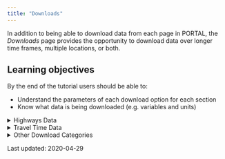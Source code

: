 ```yaml
---
title: "Downloads"
---
```

In addition to being able to download data from each page in PORTAL, the _Downloads_ page provides the opportunity to download data over longer time frames, multiple locations, or both.

## Learning objectives
By the end of the tutorial users should be able to:

* Understand the parameters of each download option for each section
* Know what data is being downloaded (e.g. variables and units)

<details><summary>Highways Data</summary>
<p>

### Highways
Highway data can be downloaded from this section by selecting the start and end date of interest, days of week, format, highway of interest, and temporal resolution. Multiple highway sections can be downloaded by holding the ctrl key and clicking on the desired highway.

The following data are provided:
- starttime: Start time of the data.
- resolution: Temporal resolution of frequency of data.
- detector_id: Detector id along selected route.
- speed: Average speed of vehicles traveling per hour that pass the detector.
- volume: Number of vehicles per hour that pass the detector.
- occupancy: Percentage of time cars are being detected.
- countreadings:
- delay: VHT minus the time it would take a vehicle to travel at the maximum permitted speed on a segment.
- traveltime: The average amount of time for vehicles to travel through a segment.
- vht: (vehicle hours traveled) Total hours traveled within a segment by all vehicles.
- vmt: (vehicle miles traveled) Total miles traveled on a segment by all vehicles.

Distance traveled can be calculated by dividing vmt by volume.

A tutorial on using the Highways function can be found [_here_]({{ site.url }}{{ site.baseurl }}/documents/highways/).

### Stations metadata

The following data are provided:
- stationid: Station ID.
- highwayid: Highway ID.
- milepost: Milepost (mi).
- locationtext: Agency provided location information.
- length: Length of segment in miles.
- numberlanes: Number of lanes at the station.
- agencyid: ID of the agency maintaining the station.
- x_coord: Longitude of station.
- y_coord: Latitude.
- active_dates: Initial active date of station.

An interactive map of all the stations in the network can be viewed [_here_]({{ site.url }}{{ site.baseurl }}/documents/stations/)

### Detector metadata

The following data are provided:
- detectorid: Unique detector id, used to join with raw or aggregated data.
- stationid: Unique station id, used to join with stations metadata.
- highwayid: Unique highway id, used to join with highways metadata.
- milepost: Milepost (mi).
- detectortitle: Agency given name or id for detector.
- lanenumber: PORTAL lane number, where lane 1 is the left most lane regardless of agency jurisdiction.
- agency_lane: Agency given lane number where lane 1 is left most lane for ODOT, and lane 1 is right most lane for WSDOT.
- active_dates: Initial active date of detector.

An interactive map of all the stations in the network can be viewed here [_here_]({{ site.url }}{{ site.baseurl }}/documents/stations/)

### Highways metadata
The following data are provided:
- highwayid: Unique highway id.
- direction: Direction of flow.
- highwayname: Name of highway.
- oppositehighwayid: Id of highway with opposite flow.

</p>
</details>

<details><summary>Travel Time Data</summary>
<p>

### Aggregated travel time
The following data are provided:
- average_travel_time: Average travel time of segment in minutes.
- countreadings: Sample size.
- id:
- resolution: Temporal resolution of data - either one hour or five minutes.
- segment_id: Unique id, used to join with travel time segment inventory metadata.
- starttime: Start time of chosen resolution.

### Raw travel time
The following data are provided:
- below_min_filter:
- calc_confidence_interval
- calc_variance:
- exceeded_max_filter:
- segment_calc_time:
- segment_id:
- segment_travel_time:
- std_deviation_calc_samples_removed:
- std_deviation_filter_value:

### Travel time segment inventory
The following data are provided:
- active: true or false
- beginning_dcu:
- calculation_period:
- calculation_threshold:
- end_dcu:
- minimum_lanes_reporting:
- minimum_samples:
- segment_id:
- segment_length:
- segment_maximum_filter:
- segment_minimum_filter:
- segment_name:
- segment_type:
- source_system:
- standard_deviation_multiplier:
- standard_deviation_samples:
- station_id:
- use_standard_deviation_filter:

### Travel time DCU inventory
The following data are provided:
- active: True or False.
- dcu_id: Unique id value; preceded by ```-``` if location_type is free flowing traffic.
- dcu_name: Name of intersection, if location_type is Intersection. Eg. Foster Rd at SE 82nd.\
            Numeric, matching dcu_id value without leading ```-``` if location type is free flowing traffic.
- geom.type: This data field is always "Point", for geom.coordinates.
- geom.coordinates.0: Longitude
- geom.coordinates.1: Latitude.
- highway: Highway Name.
- latitude: Latitude.
- location_type: Intersection or free flowing traffic, dependant on location.
- longitude: Longitude.
- milepoint: Null for free flowing traffic.  Float value for intersections.
- owner: Agency name.
- roadway_number:
</p>
</details>

<details><summary>Other Download Categories</summary>
<p>

### Aggregated CLS
The following data are provided:
- aggregated_records: 
- bin_count: Count of vehicles by classification bin.
- bin_type: Description of classification bin as seen in the _following table_.
- bin_number: Classification bin number - classifications by length may be seen in the _following table_.
- bin_resolution: Temporal Resolution - 15 minutes, one hour, or one day.
- bin_time: The timestamp of the data value, to a granularity of 20 seconds.
- id: 
- lane: Lane in which the data was collected. Lane 1 is the left most lane.
- stationid: Unique id of the collection station, which corresponds to the agencyid in the stations metadata.

More information about Vehicle Length data can be seen [_here._]({{ site.url }}{{ site.baseurl }}/documents/freight/)

### Voyage Volume

### Transit Quarterly Data
</p>
</details>



Last updated: 2020-04-29
